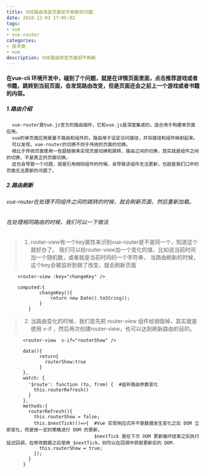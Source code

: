 ```yaml
---
title: VUE路由改变页面却不刷新的问题
date: 2018-12-03 17:05:02
tags: 
- vue
- vue-router
categories:
- 技术类
- vue
description: VUE路由改变页面却不刷新
---
```


#### 在vue-cli 环境开发中，碰到了个问题，就是在详情页面里面，点击推荐游戏或者书籍，跳转到当前页面，会发现路由改变，但是页面还会之前上一个游戏或者书籍的内容。
##### 1.路由介绍
      vue-router是Vue.js官方的路由插件，它和vue.js是深度集成的，适合用于构建单页面应用。
      vue的单页面应用是基于路由和组件的，路由用于设定访问路径，并将路径和组件映射起来。
      可以发现，vue-router的切换不同于传统的页面的切换。
      相比于传统页面使用一些超链接来实现页面切换和跳转，路由之间的切换，其实就是组件之间的切换，不是真正的页面切换。
      这也会导致一个问题，就是引用相同组件的时候，会导致该组件无法更新，也就是我们口中的页面无法更新的问题了。
##### 2.路由刷新
###### vue-router在处理不同组件之间的跳转的时候，就会刷新页面，然后重新加载。
###### 在处理相同路由的时候，我们可以一下做法
>  1. router-view有一个key属性来识别vue-router是不是同一个，知道这个就好办了。
    我们可以给router-view加一个变化的值，比如说当前时间加一个随机数，或者就是当前时间的一个字符串，
    当路由刷新的时候，这个key会被监听到做了改变，就会刷新页面
    
        <router-view :key="changeKey" />
        
        computed:{
                changeKey(){
                    return new Date().toString();
                }
            }

>  2. 当路由变化的时候，我们首先把 router-view 组件给销毁掉，其实就是使用 v-if ，然后再次创建router-view，也可以达到刷新路由的目的。
        
          <router-view  v-if="routerShow" />
                  
          data(){
                return{
                  routerShow:true
                }
          },
          watch: {
            '$route': function (to, from) {  #监听路由参数变化
              this.routerRefresh()
            }
          },
          methods:{
            routerRefresh(){
              this.routerShow = false;
              this.$nextTick(()=>{  #Vue 实现响应式并不是数据发生变化之后 DOM 立即变化，而是按一定的策略进行 DOM 的更新。
                                    $nextTick 是在下次 DOM 更新循环结束之后执行延迟回调，在修改数据之后使用 $nextTick，则可以在回调中获取更新后的 DOM.
                this.routerShow = true;
              });
            }
          }
                            
